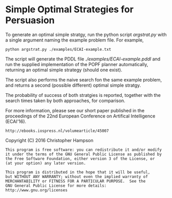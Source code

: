 Simple Optimal Strategies for Persuasion
======================================

To generate an optimal simple stratgy, run the python script *argstrat.py* with a single argument naming the example problem file. For example, 

    python argstrat.py ./examples/ECAI-example.txt
  
The script will generate the PDDL file *./examples/ECAI-example.pddl* and run the supplied implementation of the POPF planner automatically, returning an optimal simple strategy (should one exist).

The script also performs the naive search fon the same example problem, and returns a second (possible different) optimal simple stratgy.

The probability of success of both stratgies is reported, together with the search times taken by both approaches, for comparison. 


For more information, please see our short paper published in the proceedings of the 22nd European Conference on Artifical Intelligence (ECAI'16).

    http://ebooks.iospress.nl/volumearticle/45007


Copyright (C) 2016 Christopher Hampson
 
    This program is free software: you can redistribute it and/or modify
    it under the terms of the GNU General Public License as published by
    the Free Software Foundation, either version 3 of the License, or
    (at your option) any later version.

    This program is distributed in the hope that it will be useful,
    but WITHOUT ANY WARRANTY; without even the implied warranty of
    MERCHANTABILITY or FITNESS FOR A PARTICULAR PURPOSE.  See the
    GNU General Public License for more details: http://www.gnu.org/licenses
